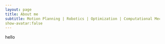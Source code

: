 ```yaml
---
layout: page
title: About me
subtitle: Motion Planning | Robotics | Optimization | Computational Mechanics...... and Art!
show-avatar:false
---
```

hello
